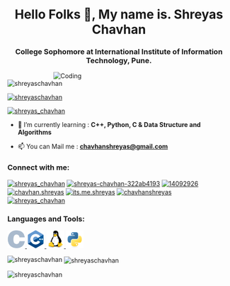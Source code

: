 <!--
### Hello, folks! 👋

My name is Shreyas Chavhan & I am currently a college sophomore at International Institute of Information Technology, Pune.
<!--
**shreyaschavhan/shreyaschavhan** is a ✨ _special_ ✨ repository because its `README.md` (this file) appears on your GitHub profile.

Here are some ideas to get you started:

- 🔭 I’m currently working on ...
- 🌱 I’m currently learning ...
- 👯 I’m looking to collaborate on ...
- 🤔 I’m looking for help with ...
- 💬 Ask me about ...
- 📫 How to reach me: ...
- 😄 Pronouns: ...
- ⚡ Fun fact: ...
-->

<h1 align="center">Hello Folks 👋, My name is. Shreyas Chavhan</h1>
<h3 align="center">College Sophomore at International Institute of Information Technology, Pune.</h3>

<img align="right" alt="Coding" width="400" src="https://cdn.dribbble.com/users/264642...​"/>

<p align="left"> <img src="https://komarev.com/ghpvc/?username=shreyaschavhan&label=Profile%20views&color=0e75b6&style=flat" alt="shreyaschavhan" /> </p>

<p align="left"> <a href="https://github.com/ryo-ma/github-profile-trophy"><img src="https://github-profile-trophy.vercel.app/?username=shreyaschavhan" alt="shreyaschavhan" /></a> </p>

<p align="left"> <a href="https://twitter.com/shreyas_chavhan" target="blank"><img src="https://img.shields.io/twitter/follow/shreyas_chavhan?logo=twitter&style=for-the-badge" alt="shreyas_chavhan" /></a> </p>

- 🌱 I’m currently learning : **C++, Python, C & Data Structure and Algorithms**

- 📫 You can Mail me : **chavhanshreyas@gmail.com**

<h3 align="left">Connect with me:</h3>
<p align="left">
<a href="https://twitter.com/shreyas_chavhan" target="blank"><img align="center" src="https://cdn.jsdelivr.net/npm/simple-icons@3.0.1/icons/twitter.svg" alt="shreyas_chavhan" height="30" width="40" /></a>
<a href="https://linkedin.com/in/shreyas-chavhan-322ab4193" target="blank"><img align="center" src="https://cdn.jsdelivr.net/npm/simple-icons@3.0.1/icons/linkedin.svg" alt="shreyas-chavhan-322ab4193" height="30" width="40" /></a>
<a href="https://stackoverflow.com/users/14092926" target="blank"><img align="center" src="https://cdn.jsdelivr.net/npm/simple-icons@3.0.1/icons/stackoverflow.svg" alt="14092926" height="30" width="40" /></a>
<a href="https://fb.com/chavhan.shreyas" target="blank"><img align="center" src="https://cdn.jsdelivr.net/npm/simple-icons@3.0.1/icons/facebook.svg" alt="chavhan.shreyas" height="30" width="40" /></a>
<a href="https://instagram.com/its.me.shreyas" target="blank"><img align="center" src="https://cdn.jsdelivr.net/npm/simple-icons@3.0.1/icons/instagram.svg" alt="its.me.shreyas" height="30" width="40" /></a>
<a href="https://www.codechef.com/users/chavhanshreyas" target="blank"><img align="center" src="https://cdn.jsdelivr.net/npm/simple-icons@3.1.0/icons/codechef.svg" alt="chavhanshreyas" height="30" width="40" /></a>
<a href="https://www.hackerrank.com/shreyas_chavhan" target="blank"><img align="center" src="https://cdn.jsdelivr.net/npm/simple-icons@3.0.1/icons/hackerrank.svg" alt="shreyas_chavhan" height="30" width="40" /></a>
</p>

<h3 align="left">Languages and Tools:</h3>
<p align="left"> <a href="https://www.cprogramming.com/" target="_blank"> <img src="https://raw.githubusercontent.com/devicons/devicon/master/icons/c/c-original.svg" alt="c" width="40" height="40"/> </a> <a href="https://www.w3schools.com/cpp/" target="_blank"> <img src="https://raw.githubusercontent.com/devicons/devicon/master/icons/cplusplus/cplusplus-original.svg" alt="cplusplus" width="40" height="40"/> </a> <a href="https://www.linux.org/" target="_blank"> <img src="https://raw.githubusercontent.com/devicons/devicon/master/icons/linux/linux-original.svg" alt="linux" width="40" height="40"/> </a> <a href="https://www.python.org" target="_blank"> <img src="https://raw.githubusercontent.com/devicons/devicon/master/icons/python/python-original.svg" alt="python" width="40" height="40"/> </a> </p>

<p><img align="left" src="https://github-readme-stats.vercel.app/api/top-langs?username=shreyaschavhan&show_icons=true&locale=en&layout=compact" alt="shreyaschavhan" /></p>

<p>&nbsp;<img align="center" src="https://github-readme-stats.vercel.app/api?username=shreyaschavhan&show_icons=true&locale=en" alt="shreyaschavhan" /></p>

<p><img align="center" src="https://github-readme-streak-stats.herokuapp.com/?user=shreyaschavhan&" alt="shreyaschavhan" /></p>
